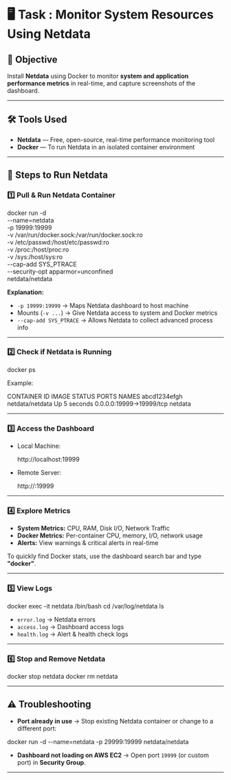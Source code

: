 
# 🖥️ Task : Monitor System Resources Using Netdata

## 📌 Objective
Install **Netdata** using Docker to monitor **system and application performance metrics** in real-time, and capture screenshots of the dashboard.

---

## 🛠️ Tools Used
- **Netdata** — Free, open-source, real-time performance monitoring tool  
- **Docker** — To run Netdata in an isolated container environment  

---

## 🚀 Steps to Run Netdata

### **1️⃣ Pull & Run Netdata Container**

docker run -d \
  --name=netdata \
  -p 19999:19999 \
  -v /var/run/docker.sock:/var/run/docker.sock:ro \
  -v /etc/passwd:/host/etc/passwd:ro \
  -v /proc:/host/proc:ro \
  -v /sys:/host/sys:ro \
  --cap-add SYS_PTRACE \
  --security-opt apparmor=unconfined \
  netdata/netdata


**Explanation:**

* `-p 19999:19999` → Maps Netdata dashboard to host machine
* Mounts (`-v ...`) → Give Netdata access to system and Docker metrics
* `--cap-add SYS_PTRACE` → Allows Netdata to collect advanced process info

---

### **2️⃣ Check if Netdata is Running**

docker ps


Example:


CONTAINER ID   IMAGE             STATUS        PORTS                     NAMES
abcd1234efgh   netdata/netdata   Up 5 seconds  0.0.0.0:19999->19999/tcp   netdata


---

### **3️⃣ Access the Dashboard**

* Local Machine:


  http://localhost:19999

* Remote Server:


  http://<server-ip>:19999


---

### **4️⃣ Explore Metrics**

* **System Metrics:** CPU, RAM, Disk I/O, Network Traffic
* **Docker Metrics:** Per-container CPU, memory, I/O, network usage
* **Alerts:** View warnings & critical alerts in real-time

To quickly find Docker stats, use the dashboard search bar and type **"docker"**.

---

### **5️⃣ View Logs**


docker exec -it netdata /bin/bash
cd /var/log/netdata
ls


* `error.log` → Netdata errors
* `access.log` → Dashboard access logs
* `health.log` → Alert & health check logs

---

### **6️⃣ Stop and Remove Netdata**


docker stop netdata
docker rm netdata


---


## ⚠️ Troubleshooting

* **Port already in use** → Stop existing Netdata container or change to a different port:


docker run -d --name=netdata -p 29999:19999 netdata/netdata


* **Dashboard not loading on AWS EC2** → Open port `19999` (or custom port) in **Security Group**.

---

